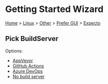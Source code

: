 # Getting Started Wizard

[Home](/docs/wiz/readme.md) > [Linux](Linux.md) > [Other](Linux_Other.md) > [Prefer GUI](Linux_Other_Gui.md) > [Expecto](Linux_Other_Gui_Expecto.md)

## Pick BuildServer

Options:
 * [AppVeyor](Linux_Other_Gui_Expecto_AppVeyor.md)
 * [GitHub Actions](Linux_Other_Gui_Expecto_GitHubActions.md)
 * [Azure DevOps](Linux_Other_Gui_Expecto_AzureDevOps.md)
 * [No build server](Linux_Other_Gui_Expecto_None.md)
